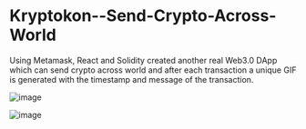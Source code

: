 # Kryptokon--Send-Crypto-Across-World

Using Metamask, React and Solidity created another real Web3.0 DApp which can send crypto across world and after each transaction a unique GIF is generated with the timestamp and message of the transaction.

![image](https://user-images.githubusercontent.com/91112838/205556006-d9d95118-2269-4c95-851d-0bafe26f9d37.png)

![image](https://user-images.githubusercontent.com/91112838/205557537-daaafb49-3cfa-4d0f-8859-fb4b6f487998.png)
